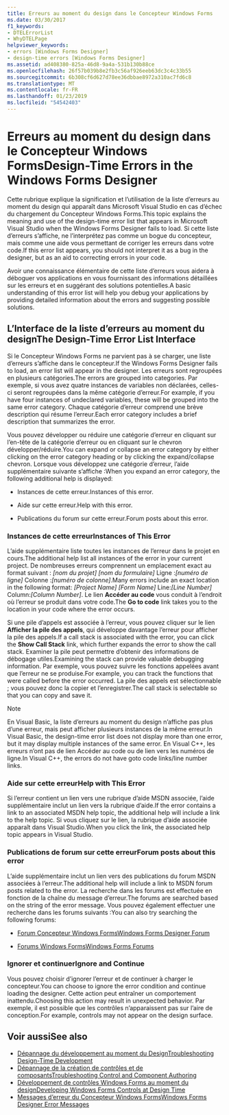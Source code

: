 ```yaml
---
title: Erreurs au moment du design dans le Concepteur Windows Forms
ms.date: 03/30/2017
f1_keywords:
- DTELErrorList
- WhyDTELPage
helpviewer_keywords:
- errors [Windows Forms Designer]
- design-time errors [Windows Forms Designer]
ms.assetid: ad408380-825a-46d8-9a4a-531b130b88ce
ms.openlocfilehash: 26f57b039b8e2fb3c56af926eeb63dc3c4c33b55
ms.sourcegitcommit: 6b308cf6d627d78ee36dbbae8972a310ac7fd6c8
ms.translationtype: MT
ms.contentlocale: fr-FR
ms.lasthandoff: 01/23/2019
ms.locfileid: "54542403"
---
```

# <a name="design-time-errors-in-the-windows-forms-designer"></a><span data-ttu-id="f1b7f-102">Erreurs au moment du design dans le Concepteur Windows Forms</span><span class="sxs-lookup"><span data-stu-id="f1b7f-102">Design-Time Errors in the Windows Forms Designer</span></span>
<span data-ttu-id="f1b7f-103">Cette rubrique explique la signification et l’utilisation de la liste d’erreurs au moment du design qui apparaît dans Microsoft Visual Studio en cas d’échec du chargement du Concepteur Windows Forms.</span><span class="sxs-lookup"><span data-stu-id="f1b7f-103">This topic explains the meaning and use of the design-time error list that appears in Microsoft Visual Studio when the Windows Forms Designer fails to load.</span></span> <span data-ttu-id="f1b7f-104">Si cette liste d’erreurs s’affiche, ne l’interprétez pas comme un bogue du concepteur, mais comme une aide vous permettant de corriger les erreurs dans votre code.</span><span class="sxs-lookup"><span data-stu-id="f1b7f-104">If this error list appears, you should not interpret it as a bug in the designer, but as an aid to correcting errors in your code.</span></span>  
  
 <span data-ttu-id="f1b7f-105">Avoir une connaissance élémentaire de cette liste d’erreurs vous aidera à déboguer vos applications en vous fournissant des informations détaillées sur les erreurs et en suggérant des solutions potentielles.</span><span class="sxs-lookup"><span data-stu-id="f1b7f-105">A basic understanding of this error list will help you debug your applications by providing detailed information about the errors and suggesting possible solutions.</span></span>  
  
## <a name="the-design-time-error-list-interface"></a><span data-ttu-id="f1b7f-106">L’Interface de la liste d’erreurs au moment du design</span><span class="sxs-lookup"><span data-stu-id="f1b7f-106">The Design-Time Error List Interface</span></span>  
 <span data-ttu-id="f1b7f-107">Si le Concepteur Windows Forms ne parvient pas à se charger, une liste d’erreurs s’affiche dans le concepteur.</span><span class="sxs-lookup"><span data-stu-id="f1b7f-107">If the Windows Forms Designer fails to load, an error list will appear in the designer.</span></span> <span data-ttu-id="f1b7f-108">Les erreurs sont regroupées en plusieurs catégories.</span><span class="sxs-lookup"><span data-stu-id="f1b7f-108">The errors are grouped into categories.</span></span> <span data-ttu-id="f1b7f-109">Par exemple, si vous avez quatre instances de variables non déclarées, celles-ci seront regroupées dans la même catégorie d’erreur.</span><span class="sxs-lookup"><span data-stu-id="f1b7f-109">For example, if you have four instances of undeclared variables, these will be grouped into the same error category.</span></span> <span data-ttu-id="f1b7f-110">Chaque catégorie d’erreur comprend une brève description qui résume l’erreur.</span><span class="sxs-lookup"><span data-stu-id="f1b7f-110">Each error category includes a brief description that summarizes the error.</span></span>  
  
 <span data-ttu-id="f1b7f-111">Vous pouvez développer ou réduire une catégorie d’erreur en cliquant sur l’en-tête de la catégorie d’erreur ou en cliquant sur le chevron développer/réduire.</span><span class="sxs-lookup"><span data-stu-id="f1b7f-111">You can expand or collapse an error category by either clicking on the error category heading or by clicking the expand/collapse chevron.</span></span> <span data-ttu-id="f1b7f-112">Lorsque vous développez une catégorie d’erreur, l’aide supplémentaire suivante s’affiche :</span><span class="sxs-lookup"><span data-stu-id="f1b7f-112">When you expand an error category, the following additional help is displayed:</span></span>  
  
-   <span data-ttu-id="f1b7f-113">Instances de cette erreur.</span><span class="sxs-lookup"><span data-stu-id="f1b7f-113">Instances of this error.</span></span>  
  
-   <span data-ttu-id="f1b7f-114">Aide sur cette erreur.</span><span class="sxs-lookup"><span data-stu-id="f1b7f-114">Help with this error.</span></span>  
  
-   <span data-ttu-id="f1b7f-115">Publications du forum sur cette erreur.</span><span class="sxs-lookup"><span data-stu-id="f1b7f-115">Forum posts about this error.</span></span>  
  
### <a name="instances-of-this-error"></a><span data-ttu-id="f1b7f-116">Instances de cette erreur</span><span class="sxs-lookup"><span data-stu-id="f1b7f-116">Instances of This Error</span></span>  
 <span data-ttu-id="f1b7f-117">L’aide supplémentaire liste toutes les instances de l’erreur dans le projet en cours.</span><span class="sxs-lookup"><span data-stu-id="f1b7f-117">The additional help list all instances of the error in your current project.</span></span> <span data-ttu-id="f1b7f-118">De nombreuses erreurs comprennent un emplacement exact au format suivant : *[nom du projet]* *[nom du formulaire]* Ligne :*[numéro de ligne]* Colonne :*[numéro de colonne]*.</span><span class="sxs-lookup"><span data-stu-id="f1b7f-118">Many errors include an exact location in the following format: *[Project Name]* *[Form Name]* Line:*[Line Number]* Column:*[Column Number]*.</span></span> <span data-ttu-id="f1b7f-119">Le lien **Accéder au code** vous conduit à l’endroit où l’erreur se produit dans votre code.</span><span class="sxs-lookup"><span data-stu-id="f1b7f-119">The **Go to code** link takes you to the location in your code where the error occurs.</span></span>  
  
 <span data-ttu-id="f1b7f-120">Si une pile d’appels est associée à l’erreur, vous pouvez cliquer sur le lien **Afficher la pile des appels**, qui développe davantage l’erreur pour afficher la pile des appels.</span><span class="sxs-lookup"><span data-stu-id="f1b7f-120">If a call stack is associated with the error, you can click the **Show Call Stack** link, which further expands the error to show the call stack.</span></span> <span data-ttu-id="f1b7f-121">Examiner la pile peut permettre d’obtenir des informations de débogage utiles.</span><span class="sxs-lookup"><span data-stu-id="f1b7f-121">Examining the stack can provide valuable debugging information.</span></span> <span data-ttu-id="f1b7f-122">Par exemple, vous pouvez suivre les fonctions appelées avant que l’erreur ne se produise.</span><span class="sxs-lookup"><span data-stu-id="f1b7f-122">For example, you can track the functions that were called before the error occurred.</span></span> <span data-ttu-id="f1b7f-123">La pile des appels est sélectionnable ; vous pouvez donc la copier et l’enregistrer.</span><span class="sxs-lookup"><span data-stu-id="f1b7f-123">The call stack is selectable so that you can copy and save it.</span></span>  
  
> [!NOTE]
>  <span data-ttu-id="f1b7f-124">En Visual Basic, la liste d’erreurs au moment du design n’affiche pas plus d’une erreur, mais peut afficher plusieurs instances de la même erreur.</span><span class="sxs-lookup"><span data-stu-id="f1b7f-124">In Visual Basic, the design-time error list does not display more than one error, but it may display multiple instances of the same error.</span></span> <span data-ttu-id="f1b7f-125">En Visual C++, les erreurs n’ont pas de lien Accéder au code ou de lien vers les numéros de ligne.</span><span class="sxs-lookup"><span data-stu-id="f1b7f-125">In Visual C++, the errors do not have goto code links/line number links.</span></span>  
  
### <a name="help-with-this-error"></a><span data-ttu-id="f1b7f-126">Aide sur cette erreur</span><span class="sxs-lookup"><span data-stu-id="f1b7f-126">Help with This Error</span></span>  
 <span data-ttu-id="f1b7f-127">Si l’erreur contient un lien vers une rubrique d’aide MSDN associée, l’aide supplémentaire inclut un lien vers la rubrique d’aide.</span><span class="sxs-lookup"><span data-stu-id="f1b7f-127">If the error contains a link to an associated MSDN help topic, the additional help will include a link to the help topic.</span></span> <span data-ttu-id="f1b7f-128">Si vous cliquez sur le lien, la rubrique d’aide associée apparaît dans Visual Studio.</span><span class="sxs-lookup"><span data-stu-id="f1b7f-128">When you click the link, the associated help topic appears in Visual Studio.</span></span>  
  
### <a name="forum-posts-about-this-error"></a><span data-ttu-id="f1b7f-129">Publications de forum sur cette erreur</span><span class="sxs-lookup"><span data-stu-id="f1b7f-129">Forum posts about this error</span></span>  
 <span data-ttu-id="f1b7f-130">L’aide supplémentaire inclut un lien vers des publications du forum MSDN associées à l’erreur.</span><span class="sxs-lookup"><span data-stu-id="f1b7f-130">The additional help will include a link to MSDN forum posts related to the error.</span></span> <span data-ttu-id="f1b7f-131">La recherche dans les forums est effectuée en fonction de la chaîne du message d’erreur.</span><span class="sxs-lookup"><span data-stu-id="f1b7f-131">The forums are searched based on the string of the error message.</span></span> <span data-ttu-id="f1b7f-132">Vous pouvez également effectuer une recherche dans les forums suivants :</span><span class="sxs-lookup"><span data-stu-id="f1b7f-132">You can also try searching the following forums:</span></span>  
  
-   [<span data-ttu-id="f1b7f-133">Forum Concepteur Windows Forms</span><span class="sxs-lookup"><span data-stu-id="f1b7f-133">Windows Forms Designer Forum</span></span>](https://go.microsoft.com/fwlink/?LinkId=203524)  
  
-   [<span data-ttu-id="f1b7f-134">Forums Windows Forms</span><span class="sxs-lookup"><span data-stu-id="f1b7f-134">Windows Forms Forums</span></span>](https://go.microsoft.com/fwlink/?LinkId=203523)  
  
### <a name="ignore-and-continue"></a><span data-ttu-id="f1b7f-135">Ignorer et continuer</span><span class="sxs-lookup"><span data-stu-id="f1b7f-135">Ignore and Continue</span></span>  
 <span data-ttu-id="f1b7f-136">Vous pouvez choisir d’ignorer l’erreur et de continuer à charger le concepteur.</span><span class="sxs-lookup"><span data-stu-id="f1b7f-136">You can choose to ignore the error condition and continue loading the designer.</span></span> <span data-ttu-id="f1b7f-137">Cette action peut entraîner un comportement inattendu.</span><span class="sxs-lookup"><span data-stu-id="f1b7f-137">Choosing this action may result in unexpected behavior.</span></span> <span data-ttu-id="f1b7f-138">Par exemple, il est possible que les contrôles n’apparaissent pas sur l’aire de conception.</span><span class="sxs-lookup"><span data-stu-id="f1b7f-138">For example, controls may not appear on the design surface.</span></span>  
  
## <a name="see-also"></a><span data-ttu-id="f1b7f-139">Voir aussi</span><span class="sxs-lookup"><span data-stu-id="f1b7f-139">See also</span></span>
- [<span data-ttu-id="f1b7f-140">Dépannage du développement au moment du Design</span><span class="sxs-lookup"><span data-stu-id="f1b7f-140">Troubleshooting Design-Time Development</span></span>](https://msdn.microsoft.com/library/e048d08e-fa7c-4be8-b238-4abaa199a0a6)
- [<span data-ttu-id="f1b7f-141">Dépannage de la création de contrôles et de composants</span><span class="sxs-lookup"><span data-stu-id="f1b7f-141">Troubleshooting Control and Component Authoring</span></span>](../../../../docs/framework/winforms/controls/troubleshooting-control-and-component-authoring.md)
- [<span data-ttu-id="f1b7f-142">Développement de contrôles Windows Forms au moment du design</span><span class="sxs-lookup"><span data-stu-id="f1b7f-142">Developing Windows Forms Controls at Design Time</span></span>](../../../../docs/framework/winforms/controls/developing-windows-forms-controls-at-design-time.md)
- [<span data-ttu-id="f1b7f-143">Messages d’erreur du Concepteur Windows Forms</span><span class="sxs-lookup"><span data-stu-id="f1b7f-143">Windows Forms Designer Error Messages</span></span>](https://msdn.microsoft.com/library/cf610bf4-5fe4-471c-bce7-6a05ece07bd2)
